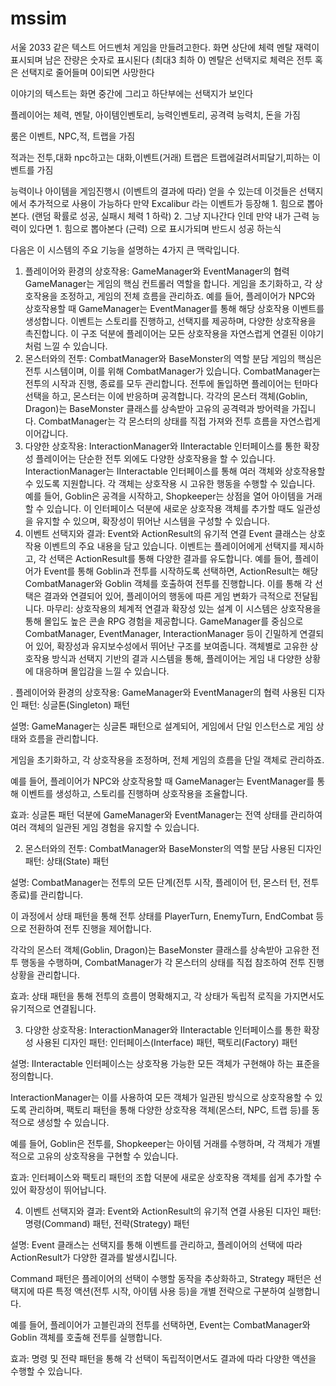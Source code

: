 # mssim

서울 2033 같은 텍스트 어드벤처 게임을 만들려고한다. 
화면 상단에 체력 멘탈 재력이 표시되며 남은 잔량은 숫자로 표시된다 (최대3 최하 0) 멘탈은 선택지로 체력은 전투 혹은 선택지로 줄어들며 0이되면 사망한다

이야기의 텍스트는 화면 중간에 그리고 하단부에는 선택지가 보인다  

플레이어는 체력, 멘탈, 아이템인벤토리, 능력인벤토리, 공격력 능력치, 돈을 가짐

룸은 이벤트, NPC,적, 트랩을 가짐

적과는 전투,대화 npc하고는 대화,이벤트(거래) 트랩은 트랩에걸려서피달기,피하는 이벤트를 가짐

능력이나 아이템을 게임진행시 (이벤트의 결과에 따라) 얻을 수 있는데 이것들은 선택지에서 추가적으로 사용이 가능하다 만약 Excalibur 라는 이벤트가 등장해 1. 힘으로 뽑아본다. (랜덤 확률로 성공, 실패시 체력 1 하락) 2. 그냥 지나간다 인데 만약 내가 근력 능력이 있다면 1. 힘으로 뽑아본다 (근력) 으로 표시가되며 반드시 성공 하는식 


다음은 이 시스템의 주요 기능을 설명하는 4가지 큰 맥락입니다.

1. 플레이어와 환경의 상호작용: GameManager와 EventManager의 협력
GameManager는 게임의 핵심 컨트롤러 역할을 합니다.
게임을 초기화하고, 각 상호작용을 조정하고, 게임의 전체 흐름을 관리하죠.
예를 들어, 플레이어가 NPC와 상호작용할 때 GameManager는 EventManager를 통해 해당 상호작용 이벤트를 생성합니다.
이벤트는 스토리를 진행하고, 선택지를 제공하며, 다양한 상호작용을 촉진합니다.
이 구조 덕분에 플레이어는 모든 상호작용을 자연스럽게 연결된 이야기처럼 느낄 수 있습니다.
2. 몬스터와의 전투: CombatManager와 BaseMonster의 역할 분담
게임의 핵심은 전투 시스템이며, 이를 위해 CombatManager가 있습니다.
CombatManager는 전투의 시작과 진행, 종료를 모두 관리합니다.
전투에 돌입하면 플레이어는 턴마다 선택을 하고, 몬스터는 이에 반응하며 공격합니다.
각각의 몬스터 객체(Goblin, Dragon)는 BaseMonster 클래스를 상속받아 고유의 공격력과 방어력을 가집니다.
CombatManager는 각 몬스터의 상태를 직접 가져와 전투 흐름을 자연스럽게 이어갑니다.
3. 다양한 상호작용: InteractionManager와 IInteractable 인터페이스를 통한 확장성
플레이어는 단순한 전투 외에도 다양한 상호작용을 할 수 있습니다.
InteractionManager는 IInteractable 인터페이스를 통해 여러 객체와 상호작용할 수 있도록 지원합니다.
각 객체는 상호작용 시 고유한 행동을 수행할 수 있습니다. 예를 들어, Goblin은 공격을 시작하고, Shopkeeper는 상점을 열어 아이템을 거래할 수 있습니다.
이 인터페이스 덕분에 새로운 상호작용 객체를 추가할 때도 일관성을 유지할 수 있으며, 확장성이 뛰어난 시스템을 구성할 수 있습니다.
4. 이벤트 선택지와 결과: Event와 ActionResult의 유기적 연결
Event 클래스는 상호작용 이벤트의 주요 내용을 담고 있습니다.
이벤트는 플레이어에게 선택지를 제시하고, 각 선택은 ActionResult를 통해 다양한 결과를 유도합니다.
예를 들어, 플레이어가 Event를 통해 Goblin과 전투를 시작하도록 선택하면, ActionResult는 해당 CombatManager와 Goblin 객체를 호출하여 전투를 진행합니다.
이를 통해 각 선택은 결과와 연결되어 있어, 플레이어의 행동에 따른 게임 변화가 극적으로 전달됩니다.
마무리: 상호작용의 체계적 연결과 확장성 있는 설계
이 시스템은 상호작용을 통해 몰입도 높은 콘솔 RPG 경험을 제공합니다.
GameManager를 중심으로 CombatManager, EventManager, InteractionManager 등이 긴밀하게 연결되어 있어, 확장성과 유지보수성에서 뛰어난 구조를 보여줍니다.
객체별로 고유한 상호작용 방식과 선택지 기반의 결과 시스템을 통해, 플레이어는 게임 내 다양한 상황에 대응하며 몰입감을 느낄 수 있습니다.

. 플레이어와 환경의 상호작용: GameManager와 EventManager의 협력
사용된 디자인 패턴: 싱글톤(Singleton) 패턴

설명: GameManager는 싱글톤 패턴으로 설계되어, 게임에서 단일 인스턴스로 게임 상태와 흐름을 관리합니다.

게임을 초기화하고, 각 상호작용을 조정하며, 전체 게임의 흐름을 단일 객체로 관리하죠.

예를 들어, 플레이어가 NPC와 상호작용할 때 GameManager는 EventManager를 통해 이벤트를 생성하고, 스토리를 진행하며 상호작용을 조율합니다.

효과: 싱글톤 패턴 덕분에 GameManager와 EventManager는 전역 상태를 관리하여 여러 객체의 일관된 게임 경험을 유지할 수 있습니다.

2. 몬스터와의 전투: CombatManager와 BaseMonster의 역할 분담
사용된 디자인 패턴: 상태(State) 패턴

설명: CombatManager는 전투의 모든 단계(전투 시작, 플레이어 턴, 몬스터 턴, 전투 종료)를 관리합니다.

이 과정에서 상태 패턴을 통해 전투 상태를 PlayerTurn, EnemyTurn, EndCombat 등으로 전환하여 전투 진행을 제어합니다.

각각의 몬스터 객체(Goblin, Dragon)는 BaseMonster 클래스를 상속받아 고유한 전투 행동을 수행하며, CombatManager가 각 몬스터의 상태를 직접 참조하여 전투 진행 상황을 관리합니다.

효과: 상태 패턴을 통해 전투의 흐름이 명확해지고, 각 상태가 독립적 로직을 가지면서도 유기적으로 연결됩니다.

3. 다양한 상호작용: InteractionManager와 IInteractable 인터페이스를 통한 확장성
사용된 디자인 패턴: 인터페이스(Interface) 패턴, 팩토리(Factory) 패턴

설명: IInteractable 인터페이스는 상호작용 가능한 모든 객체가 구현해야 하는 표준을 정의합니다.

InteractionManager는 이를 사용하여 모든 객체가 일관된 방식으로 상호작용할 수 있도록 관리하며, 팩토리 패턴을 통해 다양한 상호작용 객체(몬스터, NPC, 트랩 등)를 동적으로 생성할 수 있습니다.

예를 들어, Goblin은 전투를, Shopkeeper는 아이템 거래를 수행하며, 각 객체가 개별적으로 고유의 상호작용을 구현할 수 있습니다.

효과: 인터페이스와 팩토리 패턴의 조합 덕분에 새로운 상호작용 객체를 쉽게 추가할 수 있어 확장성이 뛰어납니다.

4. 이벤트 선택지와 결과: Event와 ActionResult의 유기적 연결
사용된 디자인 패턴: 명령(Command) 패턴, 전략(Strategy) 패턴

설명: Event 클래스는 선택지를 통해 이벤트를 관리하고, 플레이어의 선택에 따라 ActionResult가 다양한 결과를 발생시킵니다.

Command 패턴은 플레이어의 선택이 수행할 동작을 추상화하고, Strategy 패턴은 선택지에 따른 특정 액션(전투 시작, 아이템 사용 등)을 개별 전략으로 구분하여 실행합니다.

예를 들어, 플레이어가 고블린과의 전투를 선택하면, Event는 CombatManager와 Goblin 객체를 호출해 전투를 실행합니다.

효과: 명령 및 전략 패턴을 통해 각 선택이 독립적이면서도 결과에 따라 다양한 액션을 수행할 수 있습니다. 
